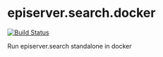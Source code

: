 # episerver.search.docker

[![Build Status](https://dev.azure.com/citygross/Citygross%20E-com/_apis/build/status/bergendahlsfood.Bergendahls.EpiSearchDocker?branchName=master)](https://dev.azure.com/citygross/Citygross%20E-com/_build/latest?definitionId=42&branchName=master)

Run episerver.search standalone in docker
